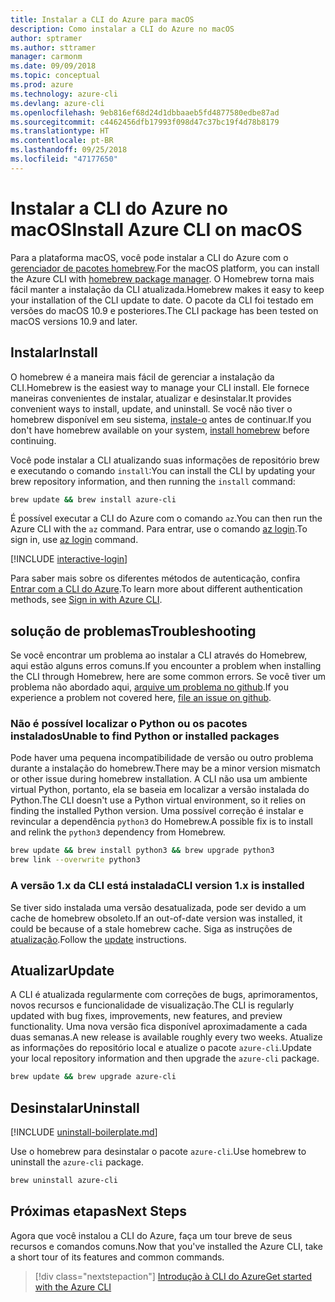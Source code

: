 ```yaml
---
title: Instalar a CLI do Azure para macOS
description: Como instalar a CLI do Azure no macOS
author: sptramer
ms.author: sttramer
manager: carmonm
ms.date: 09/09/2018
ms.topic: conceptual
ms.prod: azure
ms.technology: azure-cli
ms.devlang: azure-cli
ms.openlocfilehash: 9eb816ef68d24d1dbbaaeb5fd4877580edbe87ad
ms.sourcegitcommit: c4462456dfb17993f098d47c37bc19f4d78b8179
ms.translationtype: HT
ms.contentlocale: pt-BR
ms.lasthandoff: 09/25/2018
ms.locfileid: "47177650"
---
```

# <a name="install-azure-cli-on-macos"></a><span data-ttu-id="299c9-103">Instalar a CLI do Azure no macOS</span><span class="sxs-lookup"><span data-stu-id="299c9-103">Install Azure CLI on macOS</span></span>

<span data-ttu-id="299c9-104">Para a plataforma macOS, você pode instalar a CLI do Azure com o [gerenciador de pacotes homebrew](https://brew.sh).</span><span class="sxs-lookup"><span data-stu-id="299c9-104">For the macOS platform, you can install the Azure CLI with [homebrew package manager](https://brew.sh).</span></span> <span data-ttu-id="299c9-105">O Homebrew torna mais fácil manter a instalação da CLI atualizada.</span><span class="sxs-lookup"><span data-stu-id="299c9-105">Homebrew makes it easy to keep your installation of the CLI update to date.</span></span> <span data-ttu-id="299c9-106">O pacote da CLI foi testado em versões do macOS 10.9 e posteriores.</span><span class="sxs-lookup"><span data-stu-id="299c9-106">The CLI package has been tested on macOS versions 10.9 and later.</span></span>

## <a name="install"></a><span data-ttu-id="299c9-107">Instalar</span><span class="sxs-lookup"><span data-stu-id="299c9-107">Install</span></span>

<span data-ttu-id="299c9-108">O homebrew é a maneira mais fácil de gerenciar a instalação da CLI.</span><span class="sxs-lookup"><span data-stu-id="299c9-108">Homebrew is the easiest way to manage your CLI install.</span></span> <span data-ttu-id="299c9-109">Ele fornece maneiras convenientes de instalar, atualizar e desinstalar.</span><span class="sxs-lookup"><span data-stu-id="299c9-109">It provides convenient ways to install, update, and uninstall.</span></span>
<span data-ttu-id="299c9-110">Se você não tiver o homebrew disponível em seu sistema, [instale-o](https://docs.brew.sh/Installation.html) antes de continuar.</span><span class="sxs-lookup"><span data-stu-id="299c9-110">If you don't have homebrew available on your system, [install homebrew](https://docs.brew.sh/Installation.html) before continuing.</span></span>

<span data-ttu-id="299c9-111">Você pode instalar a CLI atualizando suas informações de repositório brew e executando o comando `install`:</span><span class="sxs-lookup"><span data-stu-id="299c9-111">You can install the CLI by updating your brew repository information, and then running the `install` command:</span></span>

```bash
brew update && brew install azure-cli
```

<span data-ttu-id="299c9-112">É possível executar a CLI do Azure com o comando `az`.</span><span class="sxs-lookup"><span data-stu-id="299c9-112">You can then run the Azure CLI with the `az` command.</span></span> <span data-ttu-id="299c9-113">Para entrar, use o comando [az login](/cli/azure/reference-index#az-login).</span><span class="sxs-lookup"><span data-stu-id="299c9-113">To sign in, use [az login](/cli/azure/reference-index#az-login) command.</span></span>

[!INCLUDE [interactive-login](includes/interactive-login.md)]

<span data-ttu-id="299c9-114">Para saber mais sobre os diferentes métodos de autenticação, confira [Entrar com a CLI do Azure](authenticate-azure-cli.md).</span><span class="sxs-lookup"><span data-stu-id="299c9-114">To learn more about different authentication methods, see [Sign in with Azure CLI](authenticate-azure-cli.md).</span></span>

## <a name="troubleshooting"></a><span data-ttu-id="299c9-115">solução de problemas</span><span class="sxs-lookup"><span data-stu-id="299c9-115">Troubleshooting</span></span>

<span data-ttu-id="299c9-116">Se você encontrar um problema ao instalar a CLI através do Homebrew, aqui estão alguns erros comuns.</span><span class="sxs-lookup"><span data-stu-id="299c9-116">If you encounter a problem when installing the CLI through Homebrew, here are some common errors.</span></span> <span data-ttu-id="299c9-117">Se você tiver um problema não abordado aqui, [arquive um problema no github](https://github.com/Azure/azure-cli/issues).</span><span class="sxs-lookup"><span data-stu-id="299c9-117">If you experience a problem not covered here, [file an issue on github](https://github.com/Azure/azure-cli/issues).</span></span>

### <a name="unable-to-find-python-or-installed-packages"></a><span data-ttu-id="299c9-118">Não é possível localizar o Python ou os pacotes instalados</span><span class="sxs-lookup"><span data-stu-id="299c9-118">Unable to find Python or installed packages</span></span>

<span data-ttu-id="299c9-119">Pode haver uma pequena incompatibilidade de versão ou outro problema durante a instalação do homebrew.</span><span class="sxs-lookup"><span data-stu-id="299c9-119">There may be a minor version mismatch or other issue during homebrew installation.</span></span> <span data-ttu-id="299c9-120">A CLI não usa um ambiente virtual Python, portanto, ela se baseia em localizar a versão instalada do Python.</span><span class="sxs-lookup"><span data-stu-id="299c9-120">The CLI doesn't use a Python virtual environment, so it relies on finding the installed Python version.</span></span> <span data-ttu-id="299c9-121">Uma possível correção é instalar e revincular a dependência `python3` do Homebrew.</span><span class="sxs-lookup"><span data-stu-id="299c9-121">A possible fix is to install and relink the `python3` dependency from Homebrew.</span></span>

```bash
brew update && brew install python3 && brew upgrade python3
brew link --overwrite python3
```

### <a name="cli-version-1x-is-installed"></a><span data-ttu-id="299c9-122">A versão 1.x da CLI está instalada</span><span class="sxs-lookup"><span data-stu-id="299c9-122">CLI version 1.x is installed</span></span>

<span data-ttu-id="299c9-123">Se tiver sido instalada uma versão desatualizada, pode ser devido a um cache de homebrew obsoleto.</span><span class="sxs-lookup"><span data-stu-id="299c9-123">If an out-of-date version was installed, it could be because of a stale homebrew cache.</span></span> <span data-ttu-id="299c9-124">Siga as instruções de [atualização](#Update).</span><span class="sxs-lookup"><span data-stu-id="299c9-124">Follow the [update](#Update) instructions.</span></span>

## <a name="update"></a><span data-ttu-id="299c9-125">Atualizar</span><span class="sxs-lookup"><span data-stu-id="299c9-125">Update</span></span>

<span data-ttu-id="299c9-126">A CLI é atualizada regularmente com correções de bugs, aprimoramentos, novos recursos e funcionalidade de visualização.</span><span class="sxs-lookup"><span data-stu-id="299c9-126">The CLI is regularly updated with bug fixes, improvements, new features, and preview functionality.</span></span> <span data-ttu-id="299c9-127">Uma nova versão fica disponível aproximadamente a cada duas semanas.</span><span class="sxs-lookup"><span data-stu-id="299c9-127">A new release is available roughly every two weeks.</span></span> <span data-ttu-id="299c9-128">Atualize as informações do repositório local e atualize o pacote `azure-cli`.</span><span class="sxs-lookup"><span data-stu-id="299c9-128">Update your local repository information and then upgrade the `azure-cli` package.</span></span>

```bash
brew update && brew upgrade azure-cli
```

## <a name="uninstall"></a><span data-ttu-id="299c9-129">Desinstalar</span><span class="sxs-lookup"><span data-stu-id="299c9-129">Uninstall</span></span>

[!INCLUDE [uninstall-boilerplate.md](includes/uninstall-boilerplate.md)]

<span data-ttu-id="299c9-130">Use o homebrew para desinstalar o pacote `azure-cli`.</span><span class="sxs-lookup"><span data-stu-id="299c9-130">Use homebrew to uninstall the `azure-cli` package.</span></span>

```bash
brew uninstall azure-cli
```

## <a name="next-steps"></a><span data-ttu-id="299c9-131">Próximas etapas</span><span class="sxs-lookup"><span data-stu-id="299c9-131">Next Steps</span></span>

<span data-ttu-id="299c9-132">Agora que você instalou a CLI do Azure, faça um tour breve de seus recursos e comandos comuns.</span><span class="sxs-lookup"><span data-stu-id="299c9-132">Now that you've installed the Azure CLI, take a short tour of its features and common commands.</span></span>

> [!div class="nextstepaction"]
> [<span data-ttu-id="299c9-133">Introdução à CLI do Azure</span><span class="sxs-lookup"><span data-stu-id="299c9-133">Get started with the Azure CLI</span></span>](get-started-with-azure-cli.md)
